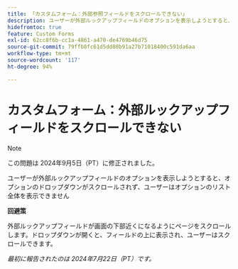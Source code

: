 ```yaml
---
title: 「カスタムフォーム：外部参照フィールドをスクロールできない」
description: ユーザーが外部ルックアップフィールドのオプションを表示しようとすると、オプションのドロップダウンがスクロールされず、ユーザーはオプションのリスト全体を表示できません
hidefromtoc: true
feature: Custom Forms
exl-id: 62cc8f6b-cc1a-4861-a470-de4769b46d75
source-git-commit: 79ffb8fc61d5dd80b91a27b71018400c591da6aa
workflow-type: tm+mt
source-wordcount: '117'
ht-degree: 94%

---
```


# カスタムフォーム：外部ルックアップフィールドをスクロールできない

>[!NOTE]
>
>この問題は 2024年9月5日（PT）に修正されました。

ユーザーが外部ルックアップフィールドのオプションを表示しようとすると、オプションのドロップダウンがスクロールされず、ユーザーはオプションのリスト全体を表示できません

**回避策**

外部ルックアップフィールドが画面の下部近くになるようにページをスクロールします。ドロップダウンが開くと、フィールドの上に表示され、ユーザーはスクロールできます。

_最初に報告されたのは 2024年7月22日（PT）です。_

